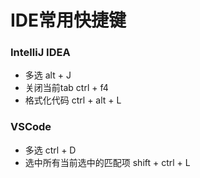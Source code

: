 # IDE常用快捷键

### IntelliJ IDEA

+ 多选 alt + J
+ 关闭当前tab ctrl + f4
+ 格式化代码 ctrl + alt + L

### VSCode

+ 多选 ctrl + D
+ 选中所有当前选中的匹配项 shift + ctrl + L
